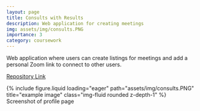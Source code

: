 ```yaml
---
layout: page
title: Consults with Results
description: Web application for creating meetings
img: assets/img/consults.PNG
importance: 3
category: coursework
---
```


Web application where users can create listings for meetings and add a personal Zoom link to connect to other users.

<a href="https://github.com/Amiele07/4115-Project">Repository Link</a>

<div class="row">
    <div class="col-sm mt-3 mt-md-0">
        {% include figure.liquid loading="eager" path="assets/img/consults.PNG" title="example image" class="img-fluid rounded z-depth-1" %}
    </div>
</div>
<div class="caption">
    Screenshot of profile page
</div>


